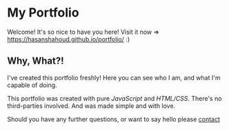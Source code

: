 # My Portfolio 

Welcome! It's so nice to have you here!
Visit it now => https://hasanshahoud.github.io/portfolio/ :)



## Why, What?!

I've created this portfolio freshly! Here you can see who I am, and what I'm capable of doing.

This portfolio was created with pure *JavaScript* and *HTML/CSS*. There's no third-parties involved. And was made simple and with love.


Should you have any further questions, or want to say hello please [contact](https://hasan-sh.github.io/portfolio/#contact)



